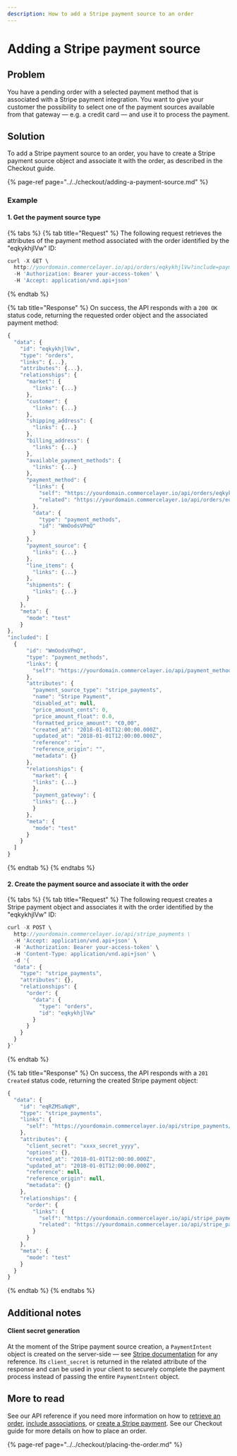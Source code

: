 ```yaml
---
description: How to add a Stripe payment source to an order
---
```


# Adding a Stripe payment source

## Problem

You have a pending order with a selected payment method that is associated with a Stripe payment integration. You want to give your customer the possibility to select one of the payment sources available from that gateway — e.g. a credit card — and use it to process the payment.

## Solution

To add a Stripe payment source to an order, you have to create a Stripe payment source object and associate it with the order, as described in the Checkout guide.

{% page-ref page="../../checkout/adding-a-payment-source.md" %}

### Example

#### 1. Get the payment source type

{% tabs %}
{% tab title="Request" %}
The following request retrieves the attributes of the payment method associated with the order identified by the "eqkykhjlVw" ID:

```javascript
curl -X GET \
  http://yourdomain.commercelayer.io/api/orders/eqkykhjlVw?include=payment_method \
  -H 'Authorization: Bearer your-access-token' \
  -H 'Accept: application/vnd.api+json'
```
{% endtab %}

{% tab title="Response" %}
On success, the API responds with a `200 OK` status code, returning the requested order object and the associated payment method:

```javascript
{
  "data": {
    "id": "eqkykhjlVw",
    "type": "orders",
    "links": {...},
    "attributes": {...},
    "relationships": {
      "market": {
        "links": {...}
      },
      "customer": {
        "links": {...}
      },
      "shipping_address": {
        "links": {...}
      },
      "billing_address": {
        "links": {...}
      },
      "available_payment_methods": {
        "links": {...}
      },
      "payment_method": {
        "links": {
          "self": "https://yourdomain.commercelayer.io/api/orders/eqkykhjlVw/relationships/payment_method",
          "related": "https://yourdomain.commercelayer.io/api/orders/eqkykhjlVw/payment_method"
        },
        "data": {
          "type": "payment_methods",
          "id": "WmOodsVPmQ"
        }
      },
      "payment_source": {
        "links": {...}
      },
      "line_items": {
        "links": {...}
      },
      "shipments": {
        "links": {...} 
      }
    },
    "meta": {
      "mode": "test"
    }
},
"included": [
  {
      "id": "WmOodsVPmQ",
      "type": "payment_methods",
      "links": {
        "self": "https://yourdomain.commercelayer.io/api/payment_methods/WmOodsVPmQ"
      },
      "attributes": {
        "payment_source_type": "stripe_payments",
        "name": "Stripe Payment",
        "disabled_at": null,
        "price_amount_cents": 0,
        "price_amount_float": 0.0,
        "formatted_price_amount": "€0,00",
        "created_at": "2018-01-01T12:00:00.000Z",
        "updated_at": "2018-01-01T12:00:00.000Z",
        "reference": "",
        "reference_origin": "",
        "metadata": {}
      },
      "relationships": {
        "market": {
        "links": {...}
        },
        "payment_gateway": {
        "links": {...}
        }
      },
      "meta": {
        "mode": "test"
      }
    }
  ]
}
```
{% endtab %}
{% endtabs %}

#### 2. Create the payment source and associate it with the order

{% tabs %}
{% tab title="Request" %}
The following request creates a Stripe payment object and associates it with the order identified by the "eqkykhjlVw" ID:

```javascript
curl -X POST \
  http://yourdomain.commercelayer.io/api/stripe_payments \
  -H 'Accept: application/vnd.api+json' \
  -H 'Authorization: Bearer your-access-token' \
  -H 'Content-Type: application/vnd.api+json' \
  -d '{
  "data": {
    "type": "stripe_payments",
    "attributes": {},
    "relationships": {
      "order": {
        "data": {
          "type": "orders",
          "id": "eqkykhjlVw"
        }
      }
    }
  }
}'
```
{% endtab %}

{% tab title="Response" %}
On success, the API responds with a `201 Created` status code, returning the created Stripe payment object:

```javascript
{
  "data": {
    "id": "eqRZMSaNqM",
    "type": "stripe_payments",
    "links": {
      "self": "https://yourdomain.commercelayer.io/api/stripe_payments/eqRZMSaNqM"
    },
    "attributes": {
      "client_secret": "xxxx_secret_yyyy",
      "options": {},
      "created_at": "2018-01-01T12:00:00.000Z",
      "updated_at": "2018-01-01T12:00:00.000Z",
      "reference": null,
      "reference_origin": null,
      "metadata": {}
    },
    "relationships": {
      "order": {
        "links": {
          "self": "https://yourdomain.commercelayer.io/api/stripe_payments/eqRZMSaNqM/relationships/order",
          "related": "https://yourdomain.commercelayer.io/api/stripe_payments/eqRZMSaNqM/order"
        }
      }
    },
    "meta": {
      "mode": "test"
    }
  }
}
```
{% endtab %}
{% endtabs %}

## Additional notes

#### Client secret generation

At the moment of the Stripe payment source creation, a `PaymentIntent` object is created on the server-side — see [Stripe documentation](https://stripe.com/docs/api/payment_intents) for any reference. Its `client_secret` is returned in the related attribute of the response and can be used in your client to securely complete the payment process instead of passing the entire `PaymentIntent` object.

## More to read

See our API reference if you need more information on how to [retrieve an order](https://docs.commercelayer.io/api/resources/orders/retrieve_order), [include associations](https://docs.commercelayer.io/api/including-associations), or [create a Stripe payment](https://docs.commercelayer.io/api/resources/stripe_payments/create_stripe_payment). See our Checkout guide for more details on how to place an order.

{% page-ref page="../../checkout/placing-the-order.md" %}

